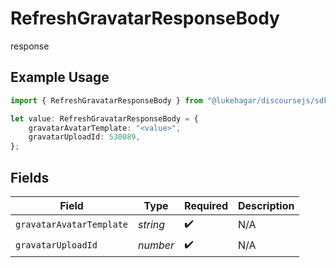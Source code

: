 # RefreshGravatarResponseBody

response

## Example Usage

```typescript
import { RefreshGravatarResponseBody } from "@lukehagar/discoursejs/sdk/models/operations";

let value: RefreshGravatarResponseBody = {
    gravatarAvatarTemplate: "<value>",
    gravatarUploadId: 530089,
};
```

## Fields

| Field                    | Type                     | Required                 | Description              |
| ------------------------ | ------------------------ | ------------------------ | ------------------------ |
| `gravatarAvatarTemplate` | *string*                 | :heavy_check_mark:       | N/A                      |
| `gravatarUploadId`       | *number*                 | :heavy_check_mark:       | N/A                      |